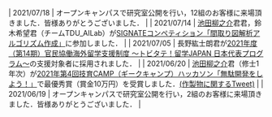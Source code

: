   | 2021/07/18 | オープンキャンパスで研究室公開を行い，12組のお客様に来場頂きました．皆様ありがとうございました． |
  | 2021/07/14 | [池田柳之介](https://twitter.com/ImR0305)君君，鈴木希望君（チームTDU_AILab）が[SIGNATEコンペティション「間取り図解析アルゴリズム作成」](https://signate.jp/competitions/444)に参加しました． |
  | 2021/07/05 | 長野紘士朗君が[2021年度（第14期）官民協働海外留学支援制度 ～トビタテ！留学JAPAN 日本代表プログラム～](https://www.mext.go.jp/a_menu/kokusai/tobitate/1413287_00004.htm)の支援対象者に採用されました． |
  | 2021/06/20 | [池田柳之介](https://twitter.com/ImR0305)君（修士1年次）が[2021年第4回技育CAMP（ギークキャンプ）ハッカソン「無駄開発をしよう！」](https://talent.supporterz.jp/events/f59d36af-3a00-42de-a4d2-083c12126015/)で最優秀賞（賞金10万円）を受賞しました．[(作製物に関するTweet)](https://twitter.com/ImR0305/status/1406547155762827266) |
  | 2021/06/19 | オープンキャンパスで研究室公開を行い，2組のお客様に来場頂きました．皆様ありがとうございました． |